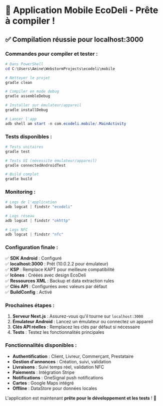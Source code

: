 # 🚀 Application Mobile EcoDeli - Prête à compiler !

## ✅ **Compilation réussie pour localhost:3000**

### **Commandes pour compiler et tester :**

```powershell
# Dans PowerShell
cd C:\Users\Amine\WebstormProjects\ecodeli\mobile

# Nettoyer le projet
gradle clean

# Compiler en mode debug
gradle assembleDebug

# Installer sur émulateur/appareil
gradle installDebug

# Lancer l'app
adb shell am start -n com.ecodeli.mobile/.MainActivity
```

### **Tests disponibles :**

```powershell
# Tests unitaires
gradle test

# Tests UI (nécessite émulateur/appareil)
gradle connectedAndroidTest

# Build complet
gradle build
```

### **Monitoring :**

```powershell
# Logs de l'application
adb logcat | findstr "ecodeli"

# Logs réseau
adb logcat | findstr "okhttp"

# Logs NFC
adb logcat | findstr "nfc"
```

### **Configuration finale :**

✅ **SDK Android** : Configuré  
✅ **localhost:3000** : Prêt (10.0.2.2 pour émulateur)  
✅ **KSP** : Remplace KAPT pour meilleure compatibilité  
✅ **Icônes** : Créées avec design EcoDeli  
✅ **Ressources XML** : Backup et data extraction rules  
✅ **Clés API** : Configurées avec valeurs par défaut  
✅ **BuildConfig** : Activé  

### **Prochaines étapes :**

1. **Serveur Next.js** : Assurez-vous qu'il tourne sur `localhost:3000`
2. **Émulateur Android** : Lancez un émulateur ou connectez un appareil
3. **Clés API réelles** : Remplacez les clés par défaut si nécessaire
4. **Tests** : Testez les fonctionnalités principales

### **Fonctionnalités disponibles :**

- **Authentification** : Client, Livreur, Commerçant, Prestataire
- **Gestion d'annonces** : Création, suivi, validation
- **Livraisons** : Suivi temps réel, validation NFC
- **Paiements** : Intégration Stripe
- **Notifications** : OneSignal push notifications
- **Cartes** : Google Maps intégré
- **Offline** : DataStore pour données locales

L'application est maintenant **prête pour le développement et les tests** ! 🎉
